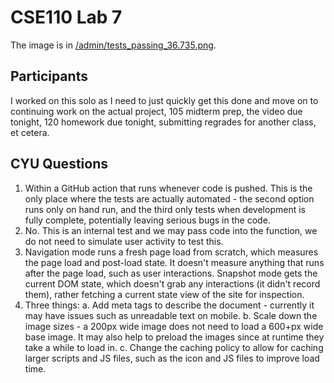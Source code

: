 # CSE110 Lab 7
The image is in [/admin/tests_passing_36.735.png](/admin/tests_passing_36.735.png).

## Participants
I worked on this solo as I need to just quickly get this done and move on to continuing work on the actual project, 105 midterm prep, the video due tonight, 120 homework due tonight, submitting regrades for another class, et cetera.

## CYU Questions
1. Within a GitHub action that runs whenever code is pushed. This is the only place where the tests are actually automated - the second option runs only on hand run, and the third only tests when development is fully complete, potentially leaving serious bugs in the code.
2. No. This is an internal test and we may pass code into the function, we do not need to simulate user activity to test this.
3. Navigation mode runs a fresh page load from scratch, which measures the page load and post-load state. It doesn't measure anything that runs after the page load, such as user interactions. Snapshot mode gets the current DOM state, which doesn't grab any interactions (it didn't record them), rather fetching a current state view of the site for inspection.
4. Three things:
    a. Add meta tags to describe the document - currently it may have issues such as unreadable text on mobile.
    b. Scale down the image sizes - a 200px wide image does not need to load a 600+px wide base image. It may also help to preload the images since at runtime they take a while to load in.
    c. Change the caching policy to allow for caching larger scripts and JS files, such as the icon and JS files to improve load time.